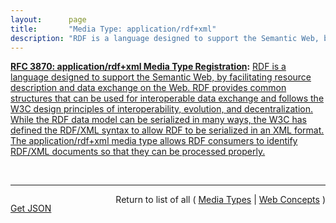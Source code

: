 ```yaml
---
layout:      page
title:       "Media Type: application/rdf+xml"
description: "RDF is a language designed to support the Semantic Web, by facilitating resource description and data exchange on the Web. RDF provides common structures that can be used for interoperable data exchange and follows the W3C design principles of interoperability, evolution, and decentralization. While the RDF data model can be serialized in many ways, the W3C has defined the RDF/XML syntax to allow RDF to be serialized in an XML format. The application/rdf+xml media type allows RDF consumers to identify RDF/XML documents so that they can be processed properly."
---
```


**[RFC 3870: application/rdf+xml Media Type Registration](/specs/IETF/RFC/3870 "This document describes a media type (application/rdf+xml) for use with the Extensible Markup Language (XML) serialization of the Resource Description Framework (RDF). RDF is a language designed to support the Semantic Web, by facilitating resource description and data exchange on the Web. RDF provides common structures that can be used for interoperable data exchange and follows the World Wide Web Consortium (W3C) design principles of interoperability, evolution, and decentralization."):** [RDF is a language designed to support the Semantic Web, by facilitating resource description and data exchange on the Web. RDF provides common structures that can be used for interoperable data exchange and follows the W3C design principles of interoperability, evolution, and decentralization. While the RDF data model can be serialized in many ways, the W3C has defined the RDF/XML syntax to allow RDF to be serialized in an XML format. The application/rdf+xml media type allows RDF consumers to identify RDF/XML documents so that they can be processed properly.](https://tools.ietf.org/html/rfc3870#section-1 "Read documentation for Media Type &#34;application/rdf+xml&#34;")

<br/>
<hr/>

<p style="float : left"><a href="application/rdf+xml.json" title="Get JSON representing this particular Web Concept">Get JSON</a></p>
<p style="text-align: right">Return to list of all ( <a href="../media-types">Media Types</a> | <a href="../">Web Concepts</a> )</p>
